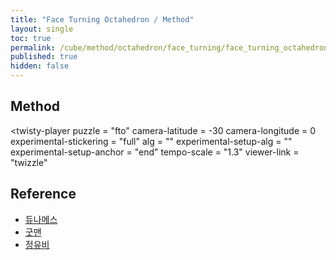 ```yaml
---
title: "Face Turning Octahedron / Method"
layout: single
toc: true
permalink: /cube/method/octahedron/face_turning/face_turning_octahedron/method
published: true
hidden: false
---
```


<head>
  <base target="_blank">
  <link
    rel   = "stylesheet"
    type  = "text/css"
    href  = "/assets/css/twisty/Octahedron/Face_Turning_Octahedron.css"
  >
  <script
    src   = "https://cdn.cubing.net/js/cubing/twisty"
    type  = "module"
    defer
  ></script>
</head>



## Method

<twisty-player
  puzzle                    = "fto"
  camera-latitude           = -30
  camera-longitude          = 0
  experimental-stickering   = "full"
  alg                       = ""
  experimental-setup-alg    = ""
  experimental-setup-anchor = "end"
  tempo-scale               = "1.3"
  viewer-link               = "twizzle"
></twisty-player>



## Reference

- [듀나메스](https://youtu.be/BqZJcTec904)
- [굿맨](https://youtu.be/7HLGrcSPpZE)
- [정유비](https://youtu.be/Cd3ZGz7_qVU)
